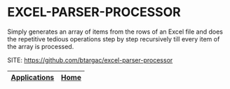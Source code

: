 # EXCEL-PARSER-PROCESSOR

 Simply generates an array of items from the rows of an Excel file 
 and does the repetitive tedious operations step by step recursively 
 till every item of the array is processed.

 SITE: https://github.com/btargac/excel-parser-processor

 | [Applications](https://portable-linux-apps.github.io/apps.html) | [Home](https://portable-linux-apps.github.io)
 | --- | --- |
